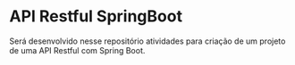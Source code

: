# API Restful SpringBoot
Será desenvolvido nesse repositório atividades para criação de um projeto de uma API Restful com Spring Boot.
